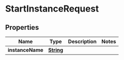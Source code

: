 

# StartInstanceRequest


## Properties

| Name | Type | Description | Notes |
|------------ | ------------- | ------------- | -------------|
|**instanceName** | [**String**](String.md) |  |  |



